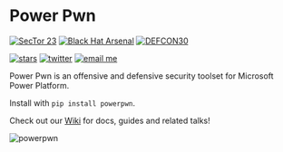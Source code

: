 # Power Pwn

[![SecTor 23](https://img.shields.io/badge/SecTor-23-red)](https://www.blackhat.com/sector/2023/arsenal/schedule/index.html#entraid-guest-to-corp-data-dump-with-powerpwn-36105)
[![Black Hat Arsenal](https://img.shields.io/badge/Black%20Hat%20Arsenal-USA%202023-blue)](https://www.toolswatch.org)
[![DEFCON30](https://img.shields.io/badge/DEFCON-30-8A2BE2)](https://forum.defcon.org/node/241932)

[![stars](https://img.shields.io/github/stars/mbrg/power-pwn?icon=github&style=social)](https://github.com/mbrg/power-pwn)
[![twitter](https://img.shields.io/twitter/follow/mbrg0?icon=twitter&style=social&label=Follow)](https://twitter.com/intent/follow?screen_name=mbrg0)
[![email me](https://img.shields.io/badge/michael.bargury-owasp.org-red?logo=Gmail)](mailto:michael.bargury@owasp.org)

Power Pwn is an offensive and defensive security toolset for Microsoft Power Platform.

Install with `pip install powerpwn`.

Check out our [Wiki](https://github.com/mbrg/power-pwn/wiki) for docs, guides and related talks!

![powerpwn](wiki/powerpwn_asci_black.png)
